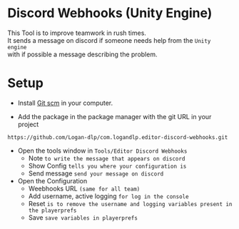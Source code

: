 # Discord Webhooks (Unity Engine)

This Tool is to improve teamwork in rush times.  
It sends a message on discord if someone needs help from the `Unity engine`  
with if possible a message describing the problem.

# Setup

* Install [Git scm](https://git-scm.com/downloads/win) in your computer.

* Add the package in the package manager with the git URL in your project
```
https://github.com/Logan-dlp/com.logandlp.editor-discord-webhooks.git
```
* Open the tools window in `Tools/Editor Discord Webhooks`
  * Note `to write the message that appears on discord`
  * Show Config `tells you where your configuration is`
  * Send message `send your message on discord`
* Open the Configuration
  * Weebhooks URL `(same for all team)`
  * Add username, active logging `for log in the console`
  * Reset `is to remove the username and logging variables present in the playerprefs`
  * Save `save variables in playerprefs`

